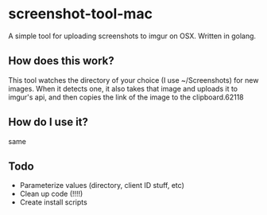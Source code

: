 # screenshot-tool-mac
A simple tool for uploading screenshots to imgur on OSX. Written in golang.

## How does this work?
This tool watches the directory of your choice (I use ~/Screenshots) for new images. When it detects one, it also takes that image and uploads it to imgur's api, and then copies the link of the image to the clipboard.62118

## How do I use it?
same

## Todo
* Parameterize values (directory, client ID stuff, etc)
* Clean up code (!!!!)
* Create install scripts